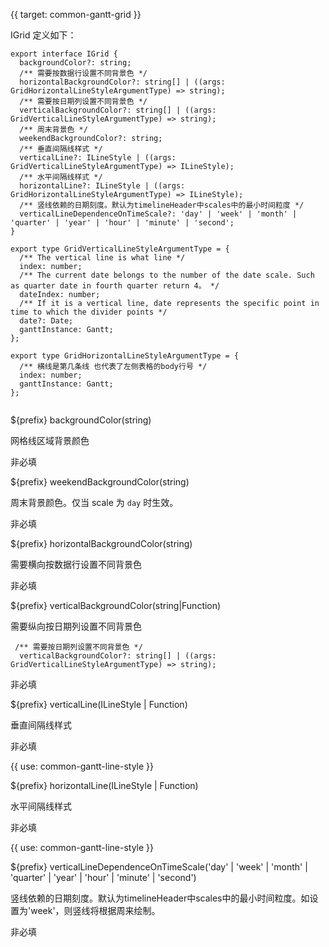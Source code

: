 {{ target: common-gantt-grid }}

IGrid 定义如下：

```
export interface IGrid {
  backgroundColor?: string;
  /** 需要按数据行设置不同背景色 */
  horizontalBackgroundColor?: string[] | ((args: GridHorizontalLineStyleArgumentType) => string);
  /** 需要按日期列设置不同背景色 */
  verticalBackgroundColor?: string[] | ((args: GridVerticalLineStyleArgumentType) => string);
  /** 周末背景色 */
  weekendBackgroundColor?: string;
  /** 垂直间隔线样式 */
  verticalLine?: ILineStyle | ((args: GridVerticalLineStyleArgumentType) => ILineStyle);
  /** 水平间隔线样式 */
  horizontalLine?: ILineStyle | ((args: GridHorizontalLineStyleArgumentType) => ILineStyle);
  /** 竖线依赖的日期刻度。默认为timelineHeader中scales中的最小时间粒度 */
  verticalLineDependenceOnTimeScale?: 'day' | 'week' | 'month' | 'quarter' | 'year' | 'hour' | 'minute' | 'second';
}

export type GridVerticalLineStyleArgumentType = {
  /** The vertical line is what line */
  index: number;
  /** The current date belongs to the number of the date scale. Such as quarter date in fourth quarter return 4。 */
  dateIndex: number;
  /** If it is a vertical line, date represents the specific point in time to which the divider points */
  date?: Date;
  ganttInstance: Gantt;
};

export type GridHorizontalLineStyleArgumentType = {
  /** 横线是第几条线 也代表了左侧表格的body行号 */
  index: number;
  ganttInstance: Gantt;
};


```

${prefix} backgroundColor(string)

网格线区域背景颜色

非必填

${prefix} weekendBackgroundColor(string)

周末背景颜色。仅当 scale 为 `day` 时生效。

非必填

${prefix} horizontalBackgroundColor(string)

需要横向按数据行设置不同背景色

非必填

${prefix} verticalBackgroundColor(string|Function)

需要纵向按日期列设置不同背景色

```
 /** 需要按日期列设置不同背景色 */
  verticalBackgroundColor?: string[] | ((args: GridVerticalLineStyleArgumentType) => string);
  ```

非必填

${prefix} verticalLine(ILineStyle | Function)

垂直间隔线样式

非必填

{{ use: common-gantt-line-style }}

${prefix} horizontalLine(ILineStyle | Function)

水平间隔线样式

非必填

{{ use: common-gantt-line-style }}

${prefix} verticalLineDependenceOnTimeScale('day' | 'week' | 'month' | 'quarter' | 'year' | 'hour' | 'minute' | 'second')

竖线依赖的日期刻度。默认为timelineHeader中scales中的最小时间粒度。如设置为'week'，则竖线将根据周来绘制。

非必填
